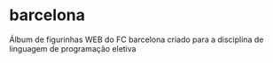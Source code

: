 # barcelona
Álbum de figurinhas WEB do FC barcelona criado para a disciplina de linguagem de programação eletiva 
